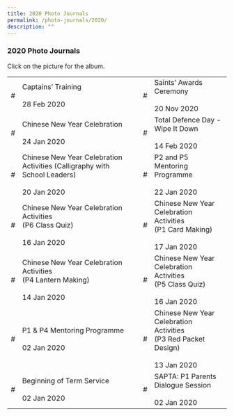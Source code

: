 ```yaml
---
title: 2020 Photo Journals
permalink: /photo-journals/2020/
description: ""
---
```

### 2020 Photo Journals

Click on the picture for the album.

|  	|  	|  	|  	|  	|
|---	|---	|---	|---	|---	|
| # 	| Captains’ Training<br><br>28 Feb 2020 	|  	| # 	| Saints’ Awards Ceremony<br><br>20 Nov 2020 	|
| # 	| Chinese New Year Celebration<br><br>24 Jan 2020 	|  	| # 	| Total Defence Day - Wipe It Down<br><br>14 Feb 2020 	|
| # 	| Chinese New Year Celebration Activities (Calligraphy with School Leaders)<br><br>20 Jan 2020 	|  	| # 	| P2 and P5 Mentoring Programme<br><br>22 Jan 2020 	|
| # 	| Chinese New Year Celebration Activities<br>(P6 Class Quiz)<br><br>16 Jan 2020 	|  	| # 	| Chinese New Year Celebration Activities<br>(P1 Card Making)<br><br>17 Jan 2020 	|
| # 	| Chinese New Year Celebration Activities<br>(P4 Lantern Making)<br><br>14 Jan 2020 	|  	| # 	| Chinese New Year Celebration Activities<br>(P5 Class Quiz)<br><br>16 Jan 2020 	|
| # 	| P1 & P4 Mentoring Programme<br><br>02 Jan 2020  	|  	| # 	| Chinese New Year Celebration Activities<br>(P3 Red Packet Design)<br><br>13 Jan 2020 	|
| # 	| Beginning of Term Service<br><br>02 Jan 2020         	|  	| # 	| SAPTA: P1 Parents Dialogue Session<br><br>02 Jan 2020         	|